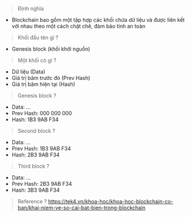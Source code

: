 > Định nghĩa
-  Blockchain bao gồm một tập hợp các khối chứa dữ liệu và được liên kết với nhau theo một cách chặt chẽ, đảm bảo tính an toàn
> Khối đầu tên gì ?
- Genesis block (khối khởi nguồn)
> Một khối có gì ?
- Dữ liệu (Data)
- Giá trị băm trước đó (Prev Hash)
- Giá trị băm hiện tại (Hash)
> Genesis block ?
- Data:       ...
- Prev Hash:  000 000 000
- Hash:       1B3 9AB F34
> Second block ?
- Data:       ...
- Prev Hash:  1B3 9AB F34
- Hash:       2B3 9AB F34
> Third block ?
- Data:       ...
- Prev Hash:  2B3 9AB F34
- Hash:       3B3 9AB F34
> Reference ?
https://tek4.vn/khoa-hoc/khoa-hoc-blockchain-co-ban/khai-niem-ve-so-cai-bat-bien-trong-blockchain
